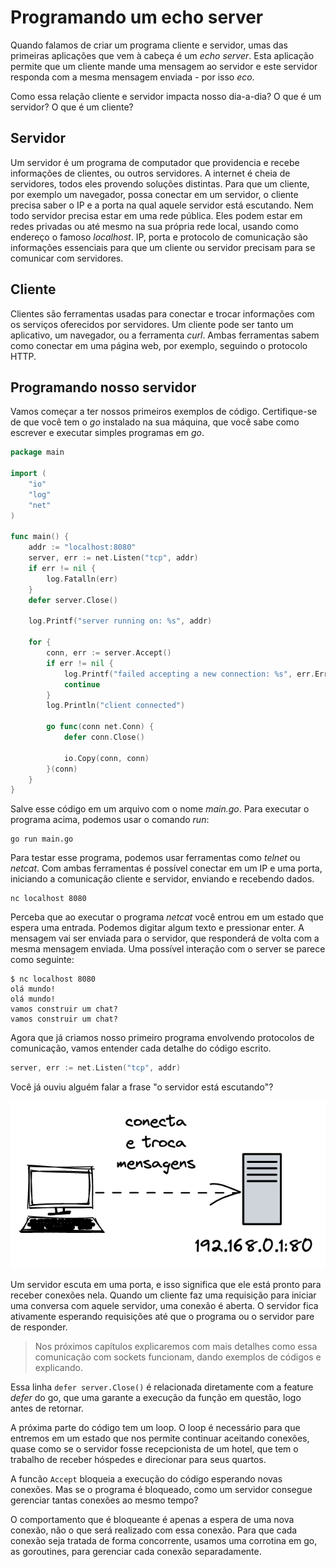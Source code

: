 # Programando um echo server

Quando falamos de criar um programa cliente e servidor, umas das primeiras aplicações que vem à cabeça é um _echo server_. Esta aplicação permite que um cliente mande uma mensagem ao servidor e este servidor responda com a mesma mensagem enviada - por isso _eco_.

Como essa relação cliente e servidor impacta nosso dia-a-dia? O que é um servidor? O que é um cliente?

## Servidor

Um servidor é um programa de computador que providencia e recebe informações de clientes, ou outros servidores. A internet é cheia de servidores, todos eles provendo soluções distintas. Para que um cliente, por exemplo um navegador, possa conectar em um servidor, o cliente precisa saber o IP e a porta na qual aquele servidor está escutando. Nem todo servidor precisa estar em uma rede pública. Eles podem estar em redes privadas ou até mesmo na sua própria rede local, usando como endereço o famoso _localhost_. IP, porta e protocolo de comunicação são informações essenciais para que um cliente ou servidor precisam para se comunicar com servidores.

## Cliente

Clientes são ferramentas usadas para conectar e trocar informações com os serviços oferecidos por servidores. Um cliente pode ser tanto um aplicativo, um navegador, ou a ferramenta _curl_. Ambas ferramentas sabem como conectar em uma página web, por exemplo, seguindo o protocolo HTTP.

## Programando nosso servidor

Vamos começar a ter nossos primeiros exemplos de código. Certifique-se de que você tem o _go_ instalado na sua máquina, que você sabe como escrever e executar simples programas em _go_.

```go
package main

import (
    "io"
    "log"
    "net"
)

func main() {
    addr := "localhost:8080"
    server, err := net.Listen("tcp", addr)
    if err != nil {
        log.Fatalln(err)
    }
    defer server.Close()

    log.Printf("server running on: %s", addr)

    for {
        conn, err := server.Accept()
        if err != nil {
            log.Printf("failed accepting a new connection: %s", err.Error())
            continue
        }
        log.Println("client connected")

        go func(conn net.Conn) {
            defer conn.Close()

            io.Copy(conn, conn)
        }(conn)
    }
}
```

Salve esse código em um arquivo com o nome _main.go_. Para executar o programa acima, podemos usar o comando _run_:

```console
go run main.go
```

Para testar esse programa, podemos usar ferramentas como _telnet_ ou _netcat_.
Com ambas ferramentas é possível conectar em um IP e uma porta, iniciando a comunicação cliente e servidor, enviando e recebendo dados.

```console
nc localhost 8080
```

Perceba que ao executar o programa _netcat_ você entrou em um estado que espera uma entrada. Podemos digitar algum texto e pressionar enter. A mensagem vai ser enviada para o servidor, que responderá de volta com a mesma mensagem enviada. Uma possível interação com o server se parece como seguinte:

```console
$ nc localhost 8080
olá mundo!
olá mundo!
vamos construir um chat?
vamos construir um chat?
```

Agora que já criamos nosso primeiro programa envolvendo protocolos de comunicação, vamos entender cada detalhe do código escrito.

```go
server, err := net.Listen("tcp", addr)
```

Você já ouviu alguém falar a frase "o servidor está escutando"?

<img alt="Cliente conectando em um servidor" src="img/client_server.png" />

Um servidor escuta em uma porta, e isso significa que ele está pronto para receber conexões nela. Quando um cliente faz uma requisição para iniciar uma conversa com aquele servidor, uma conexão é aberta. O servidor fica ativamente esperando requisições até que o programa ou o servidor pare de responder.

> Nos próximos capítulos explicaremos com mais detalhes como essa comunicação com sockets funcionam, dando exemplos de códigos e explicando.

Essa linha `defer server.Close()` é relacionada diretamente com a feature _defer_  do go, que uma garante a execução da função em questão, logo antes de retornar.

A próxima parte do código tem um loop. O loop é necessário para que entremos em um estado que nos permite continuar aceitando conexões, quase como se o servidor fosse recepcionista de um hotel, que tem o trabalho de receber hóspedes e direcionar para seus quartos.

A funcão `Accept` bloqueia a execução do código esperando novas conexões. Mas se o programa é bloqueado, como um servidor consegue gerenciar tantas conexões ao mesmo tempo?

O comportamento que é bloqueante é apenas a espera de uma nova conexão, não o que será realizado com essa conexão. Para que cada conexão seja tratada de forma concorrente, usamos uma corrotina em go, as goroutines, para gerenciar cada conexão separadamente.
